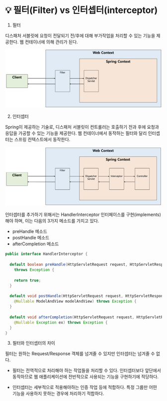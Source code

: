 # 💡 **필터(Filter) vs 인터셉터(interceptor)**

1. 필터

디스패처 서블릿에 요청이 전달되기 전/후에 대해 부가작업을 처리할 수 있는 기능을 제공한다. 웹 컨테이너에 의해 관리가 된다.

![img](https://github.com/dilmah0203/TIL/blob/main/Image/Filter2.png)


2. 인터셉터

Spring이 제공하는 기술로, 디스패처 서블릿이 컨트롤러는 호출하기 전과 후에 요청과 응답을 가공할 수 있는 기능을 제공한다. 웹 컨테이너에서 동작하는 필터와 달리 인터셉터는 스프링 컨텍스트에서 동작한다.

![img2](https://github.com/dilmah0203/TIL/blob/main/Image/Interceptor1.png)

인터셉터를 추가하기 위해서는 HandlerInterceptor 인터페이스를 구현(implements)해야 하며, 이는 다음의 3가지 메소드를 가지고 있다.

- preHandle 메소드
- postHandle 메소드
- afterCompletion 메소드

```java
public interface HandlerInterceptor { 
  
  default boolean preHandle(HttpServletRequest request, HttpServletResponse response, Object handler) 
    throws Exception { 
    
    return true; 
  } 
  
  default void postHandle(HttpServletRequest request, HttpServletResponse response, Object handler, 
    @Nullable ModelAndView modelAndView) throws Exception {
  } 
  
  default void afterCompletion(HttpServletRequest request, HttpServletResponse response, Object handler, 
    @Nullable Exception ex) throws Exception {
  } 
}
```

3. 필터와 인터셉터의 차이

필터는 원하는 Request/Response 객체를 넘겨줄 수 있지만 인터셉터는 넘겨줄 수 없다.

- 필터는 전역적으로 처리해야 하는 작업들을 처리할 수 있다. 인터셉터보다 앞단에서 동작하므로 웹 애플리케이션에 전반적으로 사용되는 기능을 구현하기에 적당하다.

- 인터셉터는 세부적으로 적용해야하는 인증 작업 등에 적합하다. 특정 그룹만 어떤 기능을 사용하지 못하는 경우에 처리하기 적합하다.
